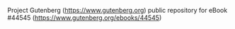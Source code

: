 Project Gutenberg (https://www.gutenberg.org) public repository for eBook #44545 (https://www.gutenberg.org/ebooks/44545)
